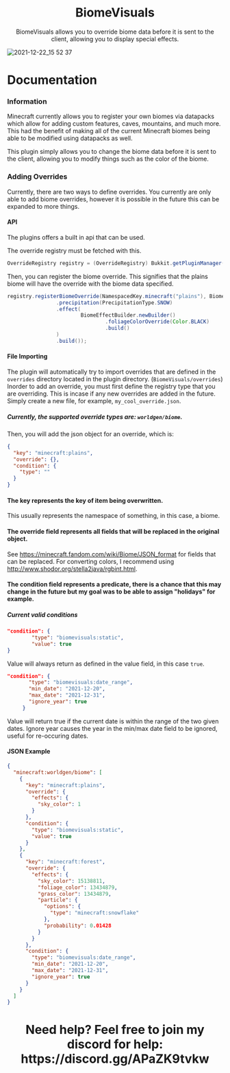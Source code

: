 <h1 align="center">BiomeVisuals</h1>
<p align="center">BiomeVisuals allows you to override biome data before it is sent to the client, allowing you to display special effects.</p>

![2021-12-22_15 52 37](https://user-images.githubusercontent.com/23108066/147176650-2585395b-6ab0-4936-9815-6af428354689.png)

# Documentation

### Information
Minecraft currently allows you to register your own biomes via datapacks which allow for adding custom features, caves, mountains, and much more. This had the benefit of making all of the current Minecraft biomes being able to be modified using datapacks as well.

This plugin simply allows you to change the biome data before it is sent to the client, allowing you to modify things such as the color of the biome. 

### Adding Overrides
Currently, there are two ways to define overrides. You currently are only able to add biome overrides, however it is possible in the future this can be expanded to more things.

#### API
The plugins offers a built in api that can be used.

The override registry must be fetched with this.
```java
OverrideRegistry registry = (OverrideRegistry) Bukkit.getPluginManager().getPlugin("BiomeVisuals");
```

Then, you can register the biome override. This signifies that the plains biome will have the override with the biome data specified.
```java
registry.registerBiomeOverride(NamespacedKey.minecraft("plains"), BiomeDataBuilder.newBuilder()
                .precipitation(PrecipitationType.SNOW)
                .effect(
                        BiomeEffectBuilder.newBuilder()
                                .foliageColorOverride(Color.BLACK)
                                .build()
                )
                .build());
 ```
 
#### File Importing
The plugin will automatically try to import overrides that are defined in the ``overrides`` directory located in the plugin directory. (``BiomeVisuals/overrides``)
Inorder to add an override, you must first define the registry type that you are overriding. This is incase if any new overrides are added in the future.
Simply create a new file, for example, ``my_cool_override.json``.

##### Currently, the supported override types are: ``worldgen/biome``.

Then, you will add the json object for an override, which is:
```json
{
  "key": "minecraft:plains",
  "override": {},
  "condition": {
    "type": ""
  }
}
 ```
#### The **key** represents the key of item being overwritten.
This usually represents the namespace of something, in this case, a biome.
#### The **override** field represents all fields that will be replaced in the original object.
See https://minecraft.fandom.com/wiki/Biome/JSON_format for fields that can be replaced.
For converting colors, I recommend using http://www.shodor.org/stella2java/rgbint.html.
#### The **condition** field represents a predicate, there is a chance that this may change in the future but my goal was to be able to assign "holidays" for example.

##### Current valid conditions
```json
"condition": {
        "type": "biomevisuals:static",
        "value": true
}
 ```
 Value will always return as defined in the value field, in this case ``true``.
 ```json
"condition": {
        "type": "biomevisuals:date_range",
        "min_date": "2021-12-20",
        "max_date": "2021-12-31",
        "ignore_year": true
      }
 ```
 Value will return true if the current date is within the range of the two given dates.
 Ignore year causes the year in the min/max date field to be ignored, useful for re-occuring dates.


#### JSON Example
```json
{
  "minecraft:worldgen/biome": [
    {
      "key": "minecraft:plains",
      "override": {
        "effects": {
          "sky_color": 1
        }
      },
      "condition": {
        "type": "biomevisuals:static",
        "value": true
      }
    },
    {
      "key": "minecraft:forest",
      "override": {
        "effects": {
          "sky_color": 15138811,
          "foliage_color": 13434879,
          "grass_color": 13434879,
          "particle": {
            "options": {
              "type": "minecraft:snowflake"
            },
            "probability": 0.01428
          }
        }
      },
      "condition": {
        "type": "biomevisuals:date_range",
        "min_date": "2021-12-20",
        "max_date": "2021-12-31",
        "ignore_year": true
      }
    }
  ]
}
```

<h1 align="center">Need help? Feel free to join my discord for help: https://discord.gg/APaZK9tvkw</h1> 
